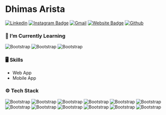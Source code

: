 # Dhimas Arista



[![Linkedin](https://img.shields.io/badge/-LinkedIn-blue?style=flat&logo=Linkedin&logoColor=white)](https://www.linkedin.com/in/dhimasarista/)
[![Instagram Badge](https://img.shields.io/badge/-Instagram-purple?logo=instagram&logoColor=white&link=https://instagram.com/dprogrmmer/)](https://www.instagram.com/dprogrmmer)
[![Gmail](https://img.shields.io/badge/-Gmail-c14438?style=flat&logo=Gmail&logoColor=white)](mailto:mdhimasarista@gmail.com)
[![Website Badge](https://img.shields.io/badge/-Website-c14438?style=flat&logo=Google-Chrome&logoColor=white&link=https://dhimasarista.github.io)](https://dhimasarista.github.io)
[![Github](https://img.shields.io/github/followers/dhimasarista?label=Follow&style=social)](https://github.com/dhimasarista)

### 🌱 I’m Currently Learning 
![Bootstrap](https://img.shields.io/badge/-Laravel-05122A?style=flat-square&logo=Laravel&color=353535) 
![Bootstrap](https://img.shields.io/badge/-ASP.NET-05122A?style=flat-square&logo=.Net&color=353535) 
![Bootstrap](https://img.shields.io/badge/-MAUI-05122A?style=flat-square&logo=.Net&color=353535) 

### 🖥 Skills

- Web App
- Mobile App
### ⚙️ Tech Stack

![Bootstrap](https://img.shields.io/badge/-Golang-05122A?style=flat-square&logo=Go&color=353535) 
![Bootstrap](https://img.shields.io/badge/-CSharp-05122A?style=flat-square&logo=CSharp&color=353535)
![Bootstrap](https://img.shields.io/badge/-Fiber-05122A?style=flat-square&logo=Go&color=353535)
![Bootstrap](https://img.shields.io/badge/-Express-05122A?style=flat-square&logo=Express&color=353535) 
![Bootstrap](https://img.shields.io/badge/-Jquery-05122A?style=flat-square&logo=Jquery&color=353535) 
![Bootstrap](https://img.shields.io/badge/-React%20Native-05122A?style=flat-square&logo=React&color=353535) 
![Bootstrap](https://img.shields.io/badge/-SQLite-05122A?style=flat-square&logo=SQLite&color=353535) 
![Bootstrap](https://img.shields.io/badge/-MongoDB-05122A?style=flat-square&logo=MongoDB&color=353535) 
![Bootstrap](https://img.shields.io/badge/-MySQL-05122A?style=flat-square&logo=MySQL&color=353535) 
![Bootstrap](https://img.shields.io/badge/-Git-05122A?style=flat-square&logo=Git&color=353535) 
![Bootstrap](https://img.shields.io/badge/-Visual%20Studio%20Code-05122A?style=flat-square&logo=Visual-Studio-Code&color=353535) 
![Bootstrap](https://img.shields.io/badge/-Linux-05122A?style=flat-square&logo=Linux&color=353535)

